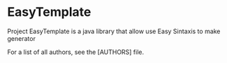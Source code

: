 # EasyTemplate
Project EasyTemplate is a java library that allow use Easy Sintaxis to make generator  

For a list of all authors, see the [AUTHORS] file. 

 